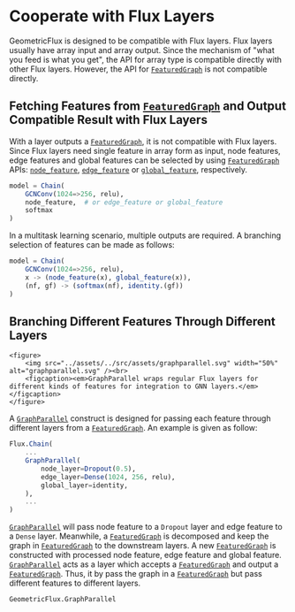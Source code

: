 # Cooperate with Flux Layers

GeometricFlux is designed to be compatible with Flux layers. Flux layers usually have array input and array output. Since the mechanism of "what you feed is what you get", the API for array type is compatible directly with other Flux layers. However, the API for [`FeaturedGraph`](@ref) is not compatible directly.

## Fetching Features from [`FeaturedGraph`](@ref) and Output Compatible Result with Flux Layers

With a layer outputs a [`FeaturedGraph`](@ref), it is not compatible with Flux layers. Since Flux layers need single feature in array form as input, node features, edge features and global features can be selected by using [`FeaturedGraph`](@ref) APIs: [`node_feature`](@ref), [`edge_feature`](@ref) or [`global_feature`](@ref), respectively.

```julia
model = Chain(
    GCNConv(1024=>256, relu),
    node_feature,  # or edge_feature or global_feature
    softmax
)
```

In a multitask learning scenario, multiple outputs are required. A branching selection of features can be made as follows:

```julia
model = Chain(
    GCNConv(1024=>256, relu),
    x -> (node_feature(x), global_feature(x)),
    (nf, gf) -> (softmax(nf), identity.(gf))
)
```

## Branching Different Features Through Different Layers

```@raw html
<figure>
    <img src="../assets/../src/assets/graphparallel.svg" width="50%" alt="graphparallel.svg" /><br>
    <figcaption><em>GraphParallel wraps regular Flux layers for different kinds of features for integration to GNN layers.</em></figcaption>
</figure>
```

A [`GraphParallel`](@ref) construct is designed for passing each feature through different layers from a [`FeaturedGraph`](@ref). An example is given as follow:

```julia
Flux.Chain(
    ...
    GraphParallel(
        node_layer=Dropout(0.5),
        edge_layer=Dense(1024, 256, relu),
        global_layer=identity,
    ),
    ...
)
```

[`GraphParallel`](@ref) will pass node feature to a `Dropout` layer and edge feature to a `Dense` layer. Meanwhile, a [`FeaturedGraph`](@ref) is decomposed and keep the graph in [`FeaturedGraph`](@ref) to the downstream layers. A new [`FeaturedGraph`](@ref) is constructed with processed node feature, edge feature and global feature. [`GraphParallel`](@ref) acts as a layer which accepts a [`FeaturedGraph`](@ref) and output a [`FeaturedGraph`](@ref). Thus, it by pass the graph in a [`FeaturedGraph`](@ref) but pass different features to different layers.

```@docs
GeometricFlux.GraphParallel
```
